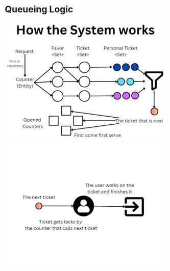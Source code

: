 # Queueing Logic #

![picture alt](https://github.com/IvoRum/TicketSystem/blob/main/Documents/TicketQueueLogicDiagram/1.png "Ansof")

![picture alt](https://github.com/IvoRum/TicketSystem/blob/main/Documents/TicketQueueLogicDiagram/3.png "Ansof")